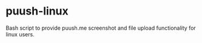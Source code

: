 puush-linux
===========

Bash script to provide puush.me screenshot and file upload functionality for linux users.
